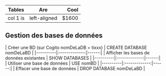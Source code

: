 | Tables | Are | Cool | 
|----------|:-------------:|------:| 
| col 1 is| left-aligned | $1600 |

## Gestion des bases de données
| Créer une BD  (sur Cogito nomDeLaDB = tixxx)	| CREATE  DATABASE  nomDeLaBD |
|----------|:-------------:|------:|
| Afficher les bases de données existantes	| SHOW  DATABASES |
|----------|:-------------:|------:|
| Utiliser une base de données	 | USE nomBD |
|----------|:-------------:|------:|
| Effacer une base de données	 | DROP  DATABASE  nomDeLaBD |
